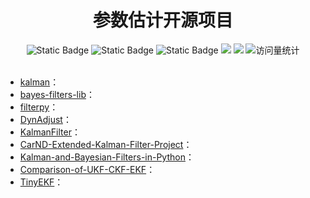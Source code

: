 <div align="center">
<h1>参数估计开源项目</h1>
</div>



<div align="center">
    <img alt="Static Badge" src="https://img.shields.io/badge/QQ-1482275402-red">
    <img alt="Static Badge" src="https://img.shields.io/badge/%E5%BE%AE%E4%BF%A1-lizhengxiao99-green">
    <img alt="Static Badge" src="https://img.shields.io/badge/Email-dauger%40126.com-brown">
    <a href="https://blog.csdn.net/daoge2666/"><img src="https://img.shields.io/badge/CSDN-论坛-c32136" /></a>
    <a href="https://www.zhihu.com/people/dao-ge-92-60/"><img src="https://img.shields.io/badge/Zhihu-知乎-blue" /></a>
    <img src="https://komarev.com/ghpvc/?username=LiZhengXiao99&label=Views&color=0e75b6&style=flat" alt="访问量统计" />
</div>

<br/>

* [kalman](https://github.com/mherb/kalman)：
* [bayes-filters-lib](https://github.com/robotology/bayes-filters-lib)：
* [filterpy](https://github.com/rlabbe/filterpy)：
* [DynAdjust](https://github.com/icsm-au/DynAdjust)：
* [KalmanFilter](https://github.com/mannyray/KalmanFilter)：
* [CarND-Extended-Kalman-Filter-Project](https://github.com/udacity/CarND-Extended-Kalman-Filter-Project)：
* [Kalman-and-Bayesian-Filters-in-Python](https://github.com/rlabbe/Kalman-and-Bayesian-Filters-in-Python)：
* [Comparison-of-UKF-CKF-EKF](https://github.com/korken89/Comparison-of-UKF-CKF-EKF)：
* [TinyEKF](https://github.com/simondlevy/TinyEKF)：